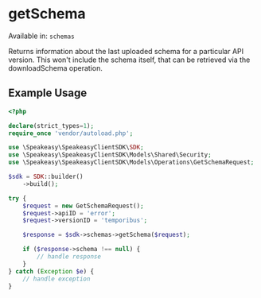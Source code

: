# getSchema
Available in: `schemas`

Returns information about the last uploaded schema for a particular API version. 
This won't include the schema itself, that can be retrieved via the downloadSchema operation.

## Example Usage
```php
<?php

declare(strict_types=1);
require_once 'vendor/autoload.php';

use \Speakeasy\SpeakeasyClientSDK\SDK;
use \Speakeasy\SpeakeasyClientSDK\Models\Shared\Security;
use \Speakeasy\SpeakeasyClientSDK\Models\Operations\GetSchemaRequest;

$sdk = SDK::builder()
    ->build();

try {
    $request = new GetSchemaRequest();
    $request->apiID = 'error';
    $request->versionID = 'temporibus';

    $response = $sdk->schemas->getSchema($request);

    if ($response->schema !== null) {
        // handle response
    }
} catch (Exception $e) {
    // handle exception
}
```